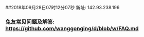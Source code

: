 ##2018年09月28日07时12分07秒 新址: 142.93.238.196
### 兔友常见问题及解答: https://github.com/wanggonging/d/blob/w/FAQ.md
